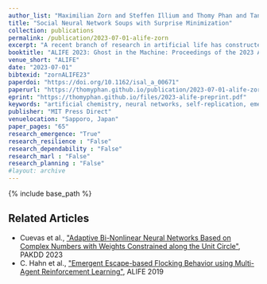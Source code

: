 ```yaml
---
author_list: "Maximilian Zorn and Steffen Illium and Thomy Phan and Tanja Katharina Kaiser and Claudia Linnhoff-Popien and Thomas Gabor"
title: "Social Neural Network Soups with Surprise Minimization"
collection: publications
permalink: /publication/2023-07-01-alife-zorn
excerpt: "A recent branch of research in artificial life has constructed artificial chemistry systems whose particles are dynamic neural networks. These particles can be applied to each other and show a tendency towards self-replication of their weight values. We define new interactions for said particles that allow them to recognize one another and learn predictors for each other's behavior. For instance, each particle minimizes its surprise when observing another particle's behavior. Given a special catalyst particle to exert evolutionary selection pressure on the soup of particles, these 'social' interactions are sufficient to produce emergent behavior similar to the stability-pattern previously only achieved via explicit self-replication training."
booktitle: "ALIFE 2023: Ghost in the Machine: Proceedings of the 2023 Artificial Life Conference"
venue_short: "ALIFE"
date: "2023-07-01"
bibtexid: "zornALIFE23"
paperdoi: "https://doi.org/10.1162/isal_a_00671"
paperurl: "https://thomyphan.github.io/publication/2023-07-01-alife-zorn"
eprint: "https://thomyphan.github.io/files/2023-alife-preprint.pdf"
keywords: "artificial chemistry, neural networks, self-replication, emergent behavior, social systems"
publisher: "MIT Press Direct"
venuelocation: "Sapporo, Japan"
paper_pages: "65"
research_emergence: "True"
research_resilience : "False"
research_dependability : "False"
research_marl : "False"
research_planning : "False"
#layout: archive
---
```


{% include base_path %}

## Related Articles
- Cuevas et al., ["Adaptive Bi-Nonlinear Neural Networks Based on Complex Numbers with Weights Constrained along the Unit Circle"](https://thomyphan.github.io/publication/2023-05-01-pakdd-cuevas), PAKDD 2023
- C. Hahn et al., ["Emergent Escape-based Flocking Behavior using Multi-Agent Reinforcement Learning"](https://thomyphan.github.io/publication/2019-07-01-alife-hahn), ALIFE 2019
